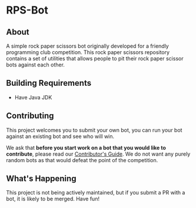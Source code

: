 # RPS-Bot

## About
A simple rock paper scissors bot originally developed for a friendly programming club competition. This rock paper scissors repository contains a set of utilities that allows people to pit their rock paper scissor bots against each other.

## Building Requirements

- Have Java JDK

## Contributing

This project welcomes you to submit your own bot, you can run your bot against an existing bot and see who will win.

We ask that **before you start work on a bot that you would like to contribute**, please read our [Contributor's Guide](CONTRIBUTING.md). We do not want any purely random bots as that would defeat the point of the competition.

## What's Happening
This project is not being actively maintained, but if you submit a PR with a bot, it is likely to be merged. Have fun!
